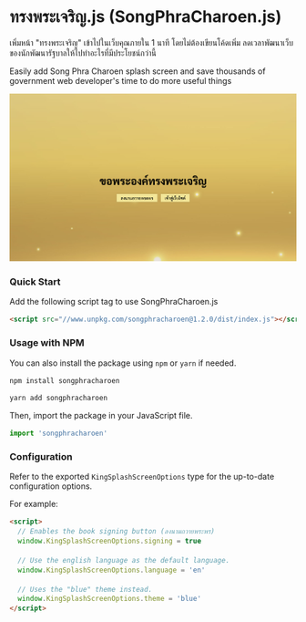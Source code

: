 # ทรงพระเจริญ.js (SongPhraCharoen.js)

เพิ่มหน้า "ทรงพระเจริญ" เข้าไปในเว็บคุณภายใน 1 นาที โดยไม่ต้องเขียนโค้ดเพิ่ม ลดเวลาพัฒนาเว็บของนักพัฒนารัฐบาลให้ไปทำอะไรที่มีประโยชน์กว่านี้

Easily add Song Phra Charoen splash screen and save thousands of government web developer's time to do more useful things

![sample image](./docs/assets/sample-1.png)

### Quick Start

Add the following script tag to use SongPhraCharoen.js

```html
<script src="//www.unpkg.com/songphracharoen@1.2.0/dist/index.js"></script>
```

### Usage with NPM

You can also install the package using `npm` or `yarn` if needed.

```bash
npm install songphracharoen
```

```bash
yarn add songphracharoen
```

Then, import the package in your JavaScript file.

```js
import 'songphracharoen'
```

### Configuration

Refer to the exported `KingSplashScreenOptions` type for the up-to-date configuration options.

For example:

```html
<script>
  // Enables the book signing button (ลงนามถวายพระพร)
  window.KingSplashScreenOptions.signing = true

  // Use the english language as the default language.
  window.KingSplashScreenOptions.language = 'en'

  // Uses the "blue" theme instead.
  window.KingSplashScreenOptions.theme = 'blue'
</script>
```
